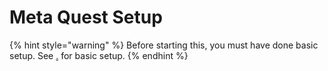 # Meta Quest Setup

{% hint style="warning" %}
Before starting this, you must have done basic setup. See [.](./ "mention") for basic setup.
{% endhint %}
